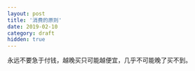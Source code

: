 ```yaml
---
layout: post
title: '消费的原则'
date: 2019-02-10
category: draft
hidden: true
---
```


永远不要急于付钱，越晚买只可能越便宜，几乎不可能晚了买不到。
